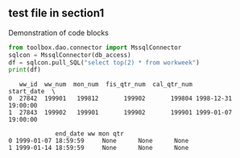 
## test file in section1


Demonstration of code blocks

```python
from toolbox.dao.connector import MssqlConnector
sqlcon = MssqlConnector(db_access)
df = sqlcon.pull_SQL("select top(2) * from workweek")
print(df)
```


       ww_id  ww_num  mon_num  fis_qtr_num  cal_qtr_num          start_date  \
    0  27842  199901   199812       199902       199804 1998-12-31 19:00:00   
    1  27843  199902   199901       199902       199901 1999-01-07 19:00:00   
    
                 end_date ww mon qtr  
    0 1999-01-07 18:59:59     None      None      None  
    1 1999-01-14 18:59:59     None      None      None  


